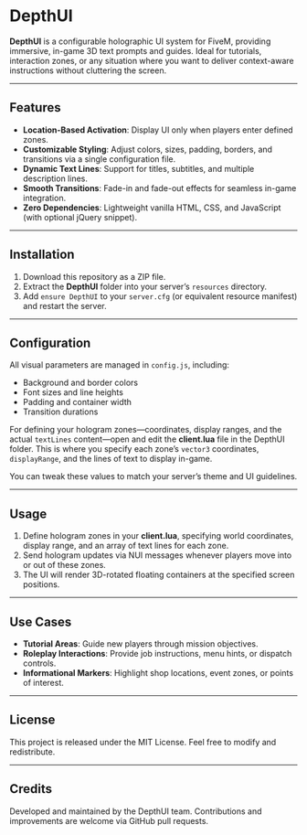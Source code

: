 # DepthUI

**DepthUI** is a configurable holographic UI system for FiveM, providing immersive, in-game 3D text prompts and guides. Ideal for tutorials, interaction zones, or any situation where you want to deliver context-aware instructions without cluttering the screen.

---

## Features

- **Location-Based Activation**: Display UI only when players enter defined zones.  
- **Customizable Styling**: Adjust colors, sizes, padding, borders, and transitions via a single configuration file.  
- **Dynamic Text Lines**: Support for titles, subtitles, and multiple description lines.  
- **Smooth Transitions**: Fade-in and fade-out effects for seamless in-game integration.  
- **Zero Dependencies**: Lightweight vanilla HTML, CSS, and JavaScript (with optional jQuery snippet).  

---

## Installation

1. Download this repository as a ZIP file.  
2. Extract the **DepthUI** folder into your server’s `resources` directory.  
3. Add `ensure DepthUI` to your `server.cfg` (or equivalent resource manifest) and restart the server.  

---

## Configuration

All visual parameters are managed in `config.js`, including:

- Background and border colors  
- Font sizes and line heights  
- Padding and container width  
- Transition durations  

For defining your hologram zones—coordinates, display ranges, and the actual `textLines` content—open and edit the **client.lua** file in the DepthUI folder. This is where you specify each zone’s `vector3` coordinates, `displayRange`, and the lines of text to display in-game.

You can tweak these values to match your server’s theme and UI guidelines.

---

## Usage

1. Define hologram zones in your **client.lua**, specifying world coordinates, display range, and an array of text lines for each zone.  
2. Send hologram updates via NUI messages whenever players move into or out of these zones.  
3. The UI will render 3D-rotated floating containers at the specified screen positions.  

---

## Use Cases

- **Tutorial Areas**: Guide new players through mission objectives.  
- **Roleplay Interactions**: Provide job instructions, menu hints, or dispatch controls.  
- **Informational Markers**: Highlight shop locations, event zones, or points of interest.  

---

## License

This project is released under the MIT License. Feel free to modify and redistribute.  

---

## Credits

Developed and maintained by the DepthUI team. Contributions and improvements are welcome via GitHub pull requests.  
